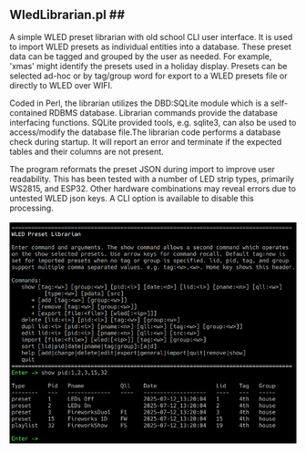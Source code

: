 ## WledLibrarian.pl ## <br/>
A simple WLED preset librarian with old school CLI user interface. It is used to import WLED 
presets as individual entities into a database. These preset data can be tagged and grouped by 
the user as needed. For example, 'xmas' might identify the presets used in a holiday display. 
Presets can be selected ad-hoc or by tag/group word for export to a WLED presets file or 
directly to WLED over WIFI. 

Coded in Perl, the librarian utilizes the DBD:SQLite module which is a self-contained RDBMS database. 
Librarian commands provide the database interfacing functions. SQLite provided tools, e.g. sqlite3, 
can also be used to access/modify the database file.The librarian code performs a database check 
during startup. It will report an error and terminate if the expected tables and their columns 
are not present.

The program reformats the preset JSON during import to improve user readability. This has been tested 
with a number of LED strip types, primarily WS2815, and ESP32. Other hardware combinations may reveal 
errors due to untested WLED json keys. A CLI option is available to disable this processing.
<br/><br/>
<img src="librarian.png" alt="screenshot" width="600"/>
